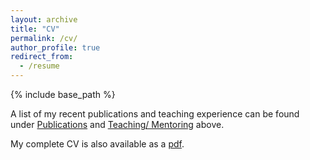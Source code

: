 ```yaml
---
layout: archive
title: "CV"
permalink: /cv/
author_profile: true
redirect_from:
  - /resume
---
```


{% include base_path %}

A list of my recent publications and teaching experience can be found under [Publications](/publications) and [Teaching/ Mentoring](/teaching) above.

My complete CV is also available as a [pdf](files/ceevee.pdf "cv").

